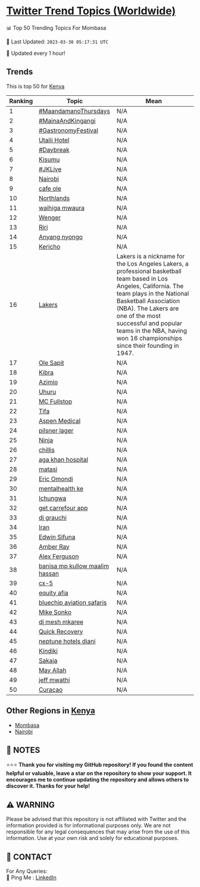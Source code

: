 [Twitter Trend Topics (Worldwide)](https://github.com/ErcinDedeoglu/Twitter-Trend-Topics)
==========


📊 Top 50 Trending Topics For Mombasa

📆 Last Updated: `2023-03-30 05:17:31 UTC`

🔧 Updated every 1 hour!


## Trends

This is top 50 for [Kenya](</Kenya>)

| Ranking | Topic | Mean |
| ------- | ------------ | ------------ |
| 1 | [#MaandamanoThursdays](http://twitter.com/search?q=%23MaandamanoThursdays) | N/A |
| 2 | [#MainaAndKingangi](http://twitter.com/search?q=%23MainaAndKingangi) | N/A |
| 3 | [#GastronomyFestival](http://twitter.com/search?q=%23GastronomyFestival) | N/A |
| 4 | [Utalii Hotel](http://twitter.com/search?q=Utalii+Hotel) | N/A |
| 5 | [#Daybreak](http://twitter.com/search?q=%23Daybreak) | N/A |
| 6 | [Kisumu](http://twitter.com/search?q=Kisumu) | N/A |
| 7 | [#JKLive](http://twitter.com/search?q=%23JKLive) | N/A |
| 8 | [Nairobi](http://twitter.com/search?q=Nairobi) | N/A |
| 9 | [cafe ole](http://twitter.com/search?q=cafe+ole) | N/A |
| 10 | [Northlands](http://twitter.com/search?q=Northlands) | N/A |
| 11 | [waihiga mwaura](http://twitter.com/search?q=waihiga+mwaura) | N/A |
| 12 | [Wenger](http://twitter.com/search?q=Wenger) | N/A |
| 13 | [Riri](http://twitter.com/search?q=Riri) | N/A |
| 14 | [Anyang nyongo](http://twitter.com/search?q=Anyang+nyongo) | N/A |
| 15 | [Kericho](http://twitter.com/search?q=Kericho) | N/A |
| 16 | [Lakers](http://twitter.com/search?q=Lakers) | Lakers is a nickname for the Los Angeles Lakers, a professional basketball team based in Los Angeles, California. The team plays in the National Basketball Association (NBA). The Lakers are one of the most successful and popular teams in the NBA, having won 16 championships since their founding in 1947. |
| 17 | [Ole Sapit](http://twitter.com/search?q=Ole+Sapit) | N/A |
| 18 | [Kibra](http://twitter.com/search?q=Kibra) | N/A |
| 19 | [Azimio](http://twitter.com/search?q=Azimio) | N/A |
| 20 | [Uhuru](http://twitter.com/search?q=Uhuru) | N/A |
| 21 | [MC Fullstop](http://twitter.com/search?q=MC+Fullstop) | N/A |
| 22 | [Tifa](http://twitter.com/search?q=Tifa) | N/A |
| 23 | [Aspen Medical](http://twitter.com/search?q=Aspen+Medical) | N/A |
| 24 | [pilsner lager](http://twitter.com/search?q=pilsner+lager) | N/A |
| 25 | [Ninja](http://twitter.com/search?q=Ninja) | N/A |
| 26 | [chillis](http://twitter.com/search?q=chillis) | N/A |
| 27 | [aga khan hospital](http://twitter.com/search?q=aga+khan+hospital) | N/A |
| 28 | [matasi](http://twitter.com/search?q=matasi) | N/A |
| 29 | [Eric Omondi](http://twitter.com/search?q=Eric+Omondi) | N/A |
| 30 | [mentalhealth ke](http://twitter.com/search?q=mentalhealth+ke) | N/A |
| 31 | [Ichungwa](http://twitter.com/search?q=Ichungwa) | N/A |
| 32 | [get carrefour app](http://twitter.com/search?q=get+carrefour+app) | N/A |
| 33 | [dj grauchi](http://twitter.com/search?q=dj+grauchi) | N/A |
| 34 | [Iran](http://twitter.com/search?q=Iran) | N/A |
| 35 | [Edwin Sifuna](http://twitter.com/search?q=Edwin+Sifuna) | N/A |
| 36 | [Amber Ray](http://twitter.com/search?q=Amber+Ray) | N/A |
| 37 | [Alex Ferguson](http://twitter.com/search?q=Alex+Ferguson) | N/A |
| 38 | [banisa mp kullow maalim hassan](http://twitter.com/search?q=banisa+mp+kullow+maalim+hassan) | N/A |
| 39 | [cx-5](http://twitter.com/search?q=cx-5) | N/A |
| 40 | [equity afia](http://twitter.com/search?q=equity+afia) | N/A |
| 41 | [bluechip aviation safaris](http://twitter.com/search?q=bluechip+aviation+safaris) | N/A |
| 42 | [Mike Sonko](http://twitter.com/search?q=Mike+Sonko) | N/A |
| 43 | [dj mesh mkaree](http://twitter.com/search?q=dj+mesh+mkaree) | N/A |
| 44 | [Quick Recovery](http://twitter.com/search?q=Quick+Recovery) | N/A |
| 45 | [neptune hotels diani](http://twitter.com/search?q=neptune+hotels+diani) | N/A |
| 46 | [Kindiki](http://twitter.com/search?q=Kindiki) | N/A |
| 47 | [Sakaja](http://twitter.com/search?q=Sakaja) | N/A |
| 48 | [May Allah](http://twitter.com/search?q=May+Allah) | N/A |
| 49 | [jeff mwathi](http://twitter.com/search?q=jeff+mwathi) | N/A |
| 50 | [Curacao](http://twitter.com/search?q=Curacao) | N/A |



## Other Regions in [Kenya](</Kenya>)

* [Mombasa](</Kenya/Mombasa.md>)
* [Nairobi](</Kenya/Nairobi.md>)



## 📝 NOTES

⭐⭐⭐ **Thank you for visiting my GitHub repository! If you found the content helpful or valuable, leave a star on the repository to show your support. It encourages me to continue updating the repository and allows others to discover it. Thanks for your help!**


## ⚠️ WARNING

Please be advised that this repository is not affiliated with Twitter and the information provided is for informational purposes only. We are not responsible for any legal consequences that may arise from the use of this information. Use at your own risk and solely for educational purposes.


## 📨 CONTACT

 For Any Queries:  
            🏓 Ping Me : [LinkedIn](https://www.linkedin.com/in/ercindedeoglu/)
